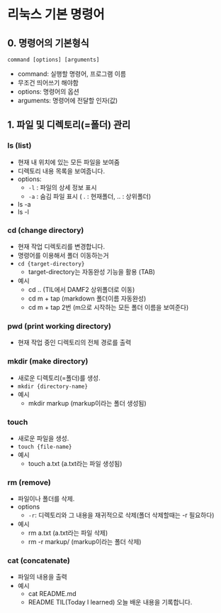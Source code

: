 # 리눅스 기본 명령어

## 0. 명령어의 기본형식
```
command [options] [arguments]
```
- command: 실행할 명령어, 프로그램 이름
- 무조건 띄어쓰기 해야함
- options: 명령어의 옵션
- arguments: 명령어에 전달할 인자(값)

## 1. 파일 및 디렉토리(=폴더) 관리

### ls (list) 
- 현재 내 위치에 있는 모든 파일을 보여줌
- 디렉토리 내용 목록을 보여줍니다.
- options:
    - `-l` : 파일의 상세 정보 표시
    - `-a` : 숨김 파일 표시 ( . : 현재폴더, .. : 상위폴더)
- ls -a
- ls -l
### cd (change directory)
- 현재 작업 디렉토리를 변경합니다.
- 명령어를 이용해서 폴더 이동하는거
- `cd {target-directory}`
    - target-directory는 자동완성 기능을 활용 (TAB)
- 예시
    - cd .. (TIL에서 DAMF2 상위폴더로 이동)
    - cd m + tap (markdown 폴더이름 자동완성) 
    - cd m + tap 2번 (m으로 시작하는 모든 폴더 이름을 보여준다)

### pwd (print working directory)
- 현재 작업 중인 디렉토리의 전체 경로를 출력

### mkdir (make directory)
- 새로운 디렉토리(=폴더)를 생성.
- `mkdir {directory-name}`
- 예시
    - mkdir markup (markup이라는 폴더 생성됨)

### touch 
- 새로운 파일을 생성.
- `touch {file-name}`
- 예시
    - touch a.txt (a.txt라는 파일 생성됨)
 
### rm (remove)
- 파일이나 폴더를 삭제.
- options
    - `-r`: 디렉토리와 그 내용을 재귀적으로 삭제(폴더 삭제할때는 -r 필요하다)
- 예시
    - rm a.txt (a.txt라는 파일 삭제)
    - rm -r markup/ (markup이라는 폴더 삭제)

### cat (concatenate)
- 파일의 내용을 출력
- 예시
    - cat README.md
    - README TIL(Today I learned)
오늘 배운 내용을 기록합니다.